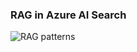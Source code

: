 ### RAG in Azure AI Search
![RAG patterns](https://learn.microsoft.com/en-us/azure/search/retrieval-augmented-generation-overview?tabs=docs)
